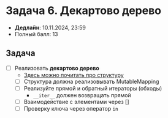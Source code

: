 # Задача 6. Декартово дерево

* **Дедлайн**: 10.11.2024, 23:59
* Полный балл: 13

## Задача

- [ ] Реализовать **декартово дерево**
  - [Здесь можно почитать про структуру](https://neerc.ifmo.ru/wiki/index.php?title=Декартово_дерево)
  - [ ] Структура должна реализовывать MutableMapping
  - [ ] Реализуйте прямой и обратный итераторы (обходы)
    - `__iter__` должен возвращать прямой
  - [ ] Взаимодействие с элементами через []
  - [ ] Проверку ключа через оператор `in`
